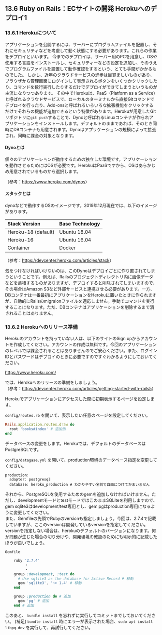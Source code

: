 ## 13.6 Ruby on Rails：ECサイトの開発 Herokuへのデプロイ1

###	13.6.1 Herokuについて

アプリケーションを公開するには、サーバーにプログラムファイルを配置し、それにセキュリティなどを考慮して動く状態にする必要があります。これらの作業をデプロイといいます。
今までのデプロイは、サーバー用のPCを用意し、OSや使用する言語をインストールし、セキュリティーなどの設定を追加し、そのうえでプログラムファイルを設置して動作確認をするという、とても手間がかかるものでした。
しかし、近年のクラウドサービスの進歩は目覚ましいものがあり、ブラウザから管理画面にログインして表示されるボタンをいくつかクリックしたり、コマンドを数行実行したりするだけでデプロイができてしまうというものが主流になりつつあります。
その中でHerokuは、PaaS（Platform as a Service）と呼ばれるクラウドサービスで、ローカルのターミナルから直接Gitコマンドでデプロイを行ったり、Add-onsと呼ばれるいろいろな拡張機能をクリックするだけでそれらの機能が追加できるという特徴があります。Herokuが用意したGitリポジトリに`git push`することで、Dynoと呼ばれるLinuxコンテナが作られアプリケーションをインストールします。デフォルトのままであれば、そのとき同時にDBコンテナも用意されます。Dynoはアプリケーションの規模によって拡張され、同時に課金の対象となります。

#### Dynoとは

個々のアプリケーションが動作するための独立した環境です。アプリケーションを動作させるためにはOSが必要です。HerokuはPaaSですから、OSはあらかじめ用意されているものから選択します。

  （参考：<https://www.heroku.com/dynos>）

#### スタックとは

dynoなどで動作するOSのイメージです。2019年12月現在では、以下のイメージがあります。

|Stack Version|Base Technology|
|:--|:--|
|Heroku-18 (default)|Ubuntu 18.04|
|Heroku-16|Ubuntu 16.04|
|Container|Docker|

  （参考：<https://devcenter.heroku.com/articles/stack>）


気をつけなければいけないのは、このDynoはデプロイごとに作り直されてしまうということです。例えば、Railsのプロジェクトディレクトリ内に画像データなどを蓄積するものがありますが、デプロイすると削除されてしまいますので、その場合はAmazon S3など外部サービスと連携させる必要があります。一方、DBコンテナは一番最初にアプリケーションをHerokuに置いたときに作られますが、自動的にRailsのmigraionファイルを適応しません。手動でコマンドを実行することになります。ただ、DBコンテナはアプリケーションを削除するまで消されることはありません。

### 13.6.2 Herokuへのリリース準備

Herokuのアカウントを持っていない人は、以下のサイトのSign upからアカウントを作成してください。アカウントの作成は無料です。今回のアプリケーションのレベルでは課金されることはありませんのでご安心ください。また、ログインIDとパスワードはデプロイのときに必要ですのですぐわかるようにしておいてください。

<https://www.heroku.com/>

では、Herokuへのリリースの準備をしましょう。  
（参考：<https://devcenter.heroku.com/articles/getting-started-with-rails5>）

Herokuでアプリケーションにアクセスした際に初期表示するページを設定します。  

`config/routes.rb` を開いて、表示したい任意のページを設定してください。
``` ruby
Rails.application.routes.draw do
  root 'books#index' # 追加例
end
```

データベースの変更をします。Herokuでは、デフォルトのデータベースはPostgreSQLです。

`config/datagase.yml` を開いて、production環境のデータベース指定を変更してください。

    production:
      adapter: postgresql
      database: heroku_production # わかりやすい名前で自由につけてかまいません

それから、PostgreSQLを使用するためのgemを追加しなければいけません。ただし、developmentモードとtestモードではこのままSQLiteを利用しますので、gem sqlite3はdevelopment/test専用とし、gem pgはproduction専用になるように変更してください。  
また、Gemfileの先頭でRubyのversionも指定しましょう。今回は、2.7.4で記載していますが、ここのversionは開発しているversionを指定してください。versionを指定しない場合は、herokuのデフォルトのバージョンになります。何か問題が生じた場合の切り分けや、開発環境の確認のためにも明示的に記載したほうが良いでしょう。

`Gemfile`
``` ruby
    ruby '2.7.4'
         ・
         ・
    group :development, :test do
      # Use sqlite3 as the database for Active Record # 移動
      gem 'sqlite3', '~> 1.4' # 移動
    end

    group :production do # 追加
      gem 'pg' # 追加
    end # 追加
```

このあと、 `bundle install` を忘れずに実行してコミットまでしておいてください。
(補足)
`bundle install` 時にエラーが表示された場合、`sudo apt install libpq-dev` を実行して、再試行してください。
